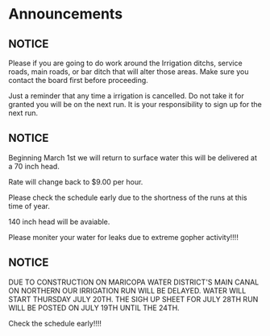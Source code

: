 # Announcements 
## NOTICE 

Please if you are going to do work around the Irrigation ditchs, service roads, main roads, or bar ditch that will alter those areas. Make sure you contact the board first before proceeding.

Just a reminder that any time a irrigation is cancelled. Do not take it for granted you will be on the next run. It is your responsibility to sign up for the next run.

## NOTICE

Beginning March 1st we will return to surface water this will be delivered at a 70 inch head. 

Rate will change back to $9.00 per hour.

Please check the schedule early due to the shortness of the runs at this time of year. 

140 inch head will be avaiable.

Please moniter your water for leaks due to extreme gopher activity!!!!

## NOTICE

DUE TO CONSTRUCTION ON MARICOPA WATER DISTRICT'S MAIN CANAL ON NORTHERN OUR IRRIGATION RUN WILL BE DELAYED. WATER WILL START THURSDAY JULY 20TH. THE SIGH UP SHEET FOR JULY 28TH RUN WILL BE POSTED ON JULY 19TH UNTIL THE 24TH.

Check the schedule early!!!!